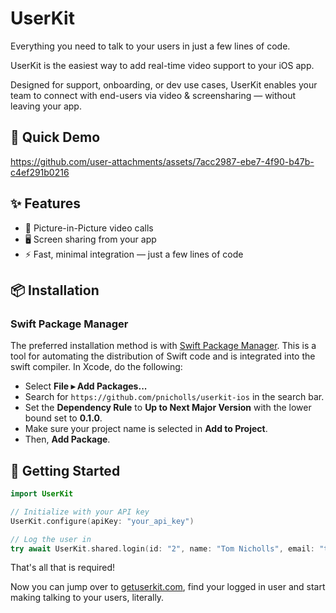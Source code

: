 # UserKit

Everything you need to talk to your users in just a few lines of code.

UserKit is the easiest way to add real-time video support to your iOS app. 

Designed for support, onboarding, or dev use cases, UserKit enables your team to connect with end-users via video & screensharing — without leaving your app.

## 🎉 Quick Demo

https://github.com/user-attachments/assets/7acc2987-ebe7-4f90-b47b-c4ef291b0216

## ✨ Features

- 🔄 Picture-in-Picture video calls
- 🖥️ Screen sharing from your app
- ⚡ Fast, minimal integration — just a few lines of code

## 📦 Installation

### Swift Package Manager

The preferred installation method is with [Swift Package Manager](https://swift.org/package-manager/). This is a tool for automating the distribution of Swift code and is integrated into the swift compiler. In Xcode, do the following:

- Select **File ▸ Add Packages...**
- Search for `https://github.com/pnicholls/userkit-ios` in the search bar.
- Set the **Dependency Rule** to **Up to Next Major Version** with the lower bound set to **0.1.0**.
- Make sure your project name is selected in **Add to Project**.
- Then, **Add Package**.

## 🚀 Getting Started

```swift
import UserKit

// Initialize with your API key
UserKit.configure(apiKey: "your_api_key")

// Log the user in
try await UserKit.shared.login(id: "2", name: "Tom Nicholls", email: "tom@nicholls.com")
```

That's all that is required! 

Now you can jump over to [getuserkit.com](https://getuserkit.com), find your logged in user and start making talking to your users, literally. 

